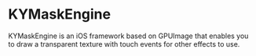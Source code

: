 # KYMaskEngine
KYMaskEngine is an iOS framework based on GPUImage that enables you to draw a transparent texture with touch events for other effects to use.
